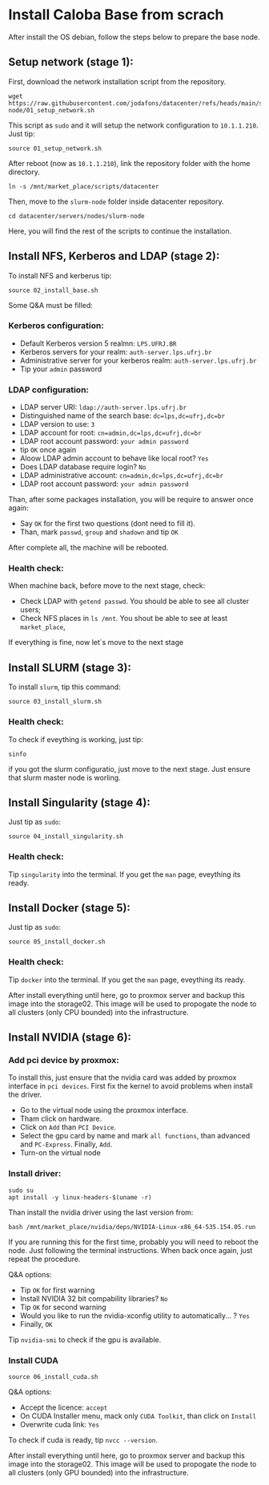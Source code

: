 
# Install Caloba Base from scrach

After install the OS debian, follow the steps below to prepare the base node.



## Setup network (stage 1):

First, download the network installation script from the repository.


```
wget https://raw.githubusercontent.com/jodafons/datacenter/refs/heads/main/servers/nodes/slurm-node/01_setup_network.sh

```

This script as `sudo` and it will setup the network configuration to `10.1.1.210`. Just tip:

```
source 01_setup_network.sh
```

After reboot (now as `10.1.1.210`), link the repository folder with the home directory.

```
ln -s /mnt/market_place/scripts/datacenter
```

Then, move to the `slurm-node` folder inside datacenter repository.

```
cd datacenter/servers/nodes/slurm-node
```

Here, you will find the rest of the scripts to continue the installation.


## Install NFS, Kerberos and LDAP (stage 2):

To install NFS and kerberus tip:

```
source 02_install_base.sh
```

Some Q&A must be filled:

###  Kerberos configuration:

- Default Kerberos version 5 realmn: `LPS.UFRJ.BR`
- Kerberos servers for your realm: `auth-server.lps.ufrj.br`
- Administrative server for your kerberos realm: `auth-server.lps.ufrj.br`
- Tip your `admin` password


### LDAP configuration:

- LDAP server URI: `ldap://auth-server.lps.ufrj.br`
- Distinguished name of the search base: `dc=lps,dc=ufrj,dc=br`
- LDAP version to use: `3`
- LDAP account for root: `cn=admin,dc=lps,dc=ufrj,dc=br`
- LDAP root account password: `your admin password`
- tip `OK` once again
- Aloow LDAP admin account to behave like local root? `Yes`
- Does LDAP database require login? `No`
- LDAP administrative account: `cn=admin,dc=lps,dc=ufrj,dc=br`
- LDAP root account password: `your admin password`

Than, after some packages installation, you will be require to answer once again:

- Say `OK` for the first two questions (dont need to fill it).
- Than, mark `passwd`, `group` and `shadown` and tip `OK`

After complete all, the machine will be rebooted.

### Health check:

When machine back, before move to the next stage, check:

- Check LDAP with `getend passwd`. You should be able to see all cluster users;
- Check NFS places in `ls /mnt`. You shout be able to see at least `market_place`,

If everything is fine, now let´s move to the next stage

## Install SLURM (stage 3):


To install `slurm`, tip this command:

```
source 03_install_slurm.sh
```

### Health check:

To check if eveything is working, just tip:

```
sinfo
```

if you got the slurm configuratio, just move to the next stage. Just ensure that slurm master node is worling.


## Install Singularity (stage 4):

Just tip as `sudo`:

```
source 04_install_singularity.sh
```

### Health check:

Tip `singularity` into the terminal. If you get the `man` page, eveything its ready.



## Install Docker (stage 5):

Just tip as `sudo`:

```
source 05_install_docker.sh
```

### Health check:

Tip `docker` into the terminal. If you get the `man` page, eveything its ready.


After install everything until here, go to proxmox server and backup this image into the storage02. This image will be used to propogate the node to all clusters (only CPU bounded) into the infrastructure.


## Install NVIDIA (stage 6):


### Add pci device by proxmox:
To install this, just ensure that the nvidia card was added by proxmox interface in `pci devices`.
First fix the kernel to avoid problems when install the driver.

- Go to the virtual node using the proxmox interface.
- Tham click on hardware.
- Click on `Add` than `PCI Device`.
- Select the gpu card by name and mark `all functions`, than advanced and `PC-Express`. Finally, `Add`.
- Turn-on the virtual node

### Install driver:

```
sudo su
apt install -y linux-headers-$(uname -r)
```

Than install the nvidia driver using the last version from:

```
bash /mnt/market_place/nvidia/deps/NVIDIA-Linux-x86_64-535.154.05.run
```

If you are running this for the first time, probably you will need to reboot the node. Just following the terminal instructions. When back once again, just repeat the procedure.

Q&A options:
- Tip `OK` for first warning
- Install NVIDIA 32 bit compability libraries? `No`
- Tip `OK` for second warning
- Would you like to run the nvidia-xconfig utility to automatically... ? `Yes`
- Finally, `OK`


Tip `nvidia-smi` to check if the gpu is available.


### Install CUDA 


```
source 06_install_cuda.sh
```

Q&A options:
- Accept the licence: `accept`
- On CUDA Installer menu, mack only `CUDA Toolkit`, than click on `Install`
- Overwrite cuda link: `Yes`

To check if cuda is ready, tip `nvcc --version`.


After install everything until here, go to proxmox server and backup this image into the storage02. This image will be used to propogate the node to all clusters (only GPU bounded) into the infrastructure.

